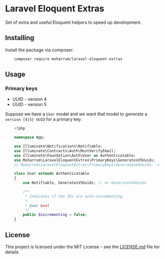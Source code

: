 # Laravel Eloquent Extras

Set of extra and useful Eloquent helpers to speed up development.

## Installing

Install the package via composer:

```bash
    composer require moharrum/laravel-eloquent-extras
```

## Usage

### Primary keys
* UUID - version 4
* UUID - version 5

Suppose we have a `User` model and we want that model to generate a `version {4|5} UUID` for a primary key.

```php
    <?php

    namespace App;

    use Illuminate\Notifications\Notifiable;
    use Illuminate\Contracts\Auth\MustVerifyEmail;
    use Illuminate\Foundation\Auth\User as Authenticatable;
    use Moharrum\LaravelEloquentExtras\PrimaryKeys\GeneratesV5Uuids;
    // Moharrum\LaravelEloquentExtras\PrimaryKeys\GeneratesV4Uuids; -> or version 4

    class User extends Authenticatable
    {
        use Notifiable, GeneratesV5Uuids; // or GeneratesV4Uuids

        /**
         * Indicates if the IDs are auto-incrementing.
         *
         * @var bool
         */
        public $incrementing = false;
    }
```

## License

This project is licensed under the MIT License - see the [LICENSE.md](LICENSE.md) file for details
